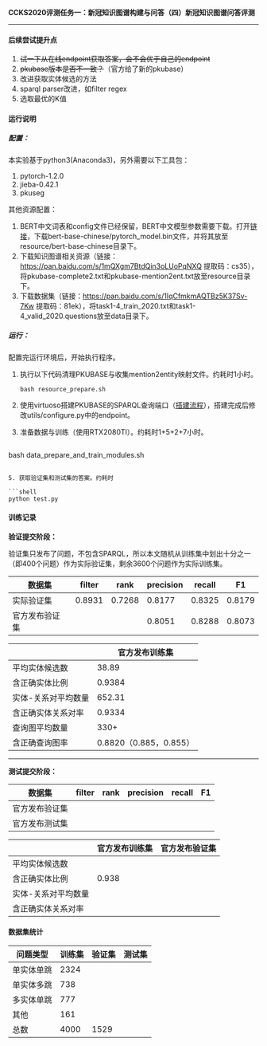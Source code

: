 

**CCKS2020评测任务一：新冠知识图谱构建与问答（四）新冠知识图谱问答评测**

****
#### 后续尝试提升点

1. ~~试一下从在线endpoint获取答案，会不会优于自己的endpoint~~
2. ~~pkubase版本是否不一致？~~（官方给了新的pkubase）
3. 改进获取实体候选的方法
4. sparql parser改进，如filter regex
5. 选取最优的K值

#### 运行说明

##### 配置：

本实验基于python3(Anaconda3)，另外需要以下工具包：

1. pytorch-1.2.0
2. jieba-0.42.1
3. pkuseg

其他资源配置：

1. BERT中文词表和config文件已经保留，BERT中文模型参数需要下载。打开[链接](https://www.kaggle.com/soulmachine/pretrained-bert-models-for-pytorch?)，下载bert-base-chinese/pytorch_model.bin文件，并将其放至resource/bert-base-chinese目录下。
2. 下载知识图谱相关资源（链接：https://pan.baidu.com/s/1mQXgm7BtdQin3oLUoPqNXQ  提取码：cs35），将pkubase-complete2.txt和pkubase-mention2ent.txt放至resource目录下。
3. 下载数据集（链接：https://pan.baidu.com/s/1IqCfmkmAQTBz5K37Sv-7Kw 提取码：81ek），将task1-4_train_2020.txt和task1-4_valid_2020.questions放至data目录下。

##### 运行：

配置完运行环境后，开始执行程序。

1. 执行以下代码清理PKUBASE与收集mention2entity映射文件。约耗时1小时。

   ```shell
   bash resource_prepare.sh
   ```

2. 使用virtuoso搭建PKUBASE的SPARQL查询端口（[搭建流程](https://blog.csdn.net/wtgwtg_/article/details/107963602)），搭建完成后修改utils/configure.py中的endpoint。

4. 准备数据与训练（使用RTX2080TI）。约耗时1+5+2+7小时。

   ```shell
bash data_prepare_and_train_modules.sh
   ```
   
5. 获取验证集和测试集的答案。约耗时

   ```shell
   python test.py
   ```

#### 训练记录

**验证提交阶段：**

验证集只发布了问题，不包含SPARQL，所以本文随机从训练集中划出十分之一（即400个问题）作为实际验证集，剩余3600个问题作为实际训练集。

| 数据集         | filter | rank   | precision | recall | F1     |
| -------------- | ------ | ------ | --------- | ------ | ------ |
| 实际验证集     | 0.8931 | 0.7268 | 0.8177    | 0.8325 | 0.8179 |
| 官方发布验证集 |        |        | 0.8051    | 0.8288 | 0.8073 |

|                     | 官方发布训练集         |
| ------------------- | ---------------------- |
| 平均实体候选数      | 38.89                  |
| 含正确实体比例      | 0.9384                 |
| 实体-关系对平均数量 | 652.31                 |
| 含正确实体关系对率  | 0.9334                 |
| 查询图平均数量      | 330+                   |
| 含正确查询图率      | 0.8820（0.885，0.855） |

------

**测试提交阶段：**

| 数据集         | filter | rank | precision | recall | F1   |
| -------------- | ------ | ---- | --------- | ------ | ---- |
| 官方发布验证集 |        |      |           |        |      |
| 官方发布测试集 |        |      |           |        |      |

|                     | 官方发布训练集 | 官方发布验证集 |
| ------------------- | -------------- | -------------- |
| 平均实体候选数      |                |                |
| 含正确实体比例      | 0.938          |                |
| 实体-关系对平均数量 |                |                |
| 含正确实体关系对率  |                |                |

#### 数据集统计

| **问题类型** | **训练集** | **验证集** | **测试集** |
| ------------ | ---------- | ---------- | ---------- |
| 单实体单跳   | 2324       |            |            |
| 单实体多跳   | 738        |            |            |
| 多实体单跳   | 777        |            |            |
| 其他         | 161        |            |            |
| 总数         | 4000       | 1529       |            |

